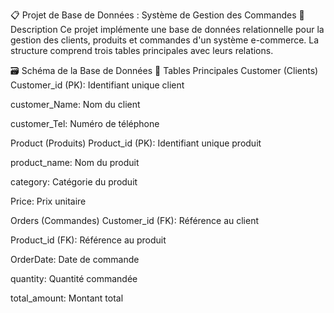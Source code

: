 📋 Projet de Base de Données : Système de Gestion des Commandes
📌 Description
Ce projet implémente une base de données relationnelle pour la gestion des clients, produits et commandes d'un système e-commerce. La structure comprend trois tables principales avec leurs relations.

🗃️ Schéma de la Base de Données
🔷 Tables Principales
Customer (Clients)
Customer_id (PK): Identifiant unique client

customer_Name: Nom du client

customer_Tel: Numéro de téléphone

Product (Produits)
Product_id (PK): Identifiant unique produit

product_name: Nom du produit

category: Catégorie du produit

Price: Prix unitaire

Orders (Commandes)
Customer_id (FK): Référence au client

Product_id (FK): Référence au produit

OrderDate: Date de commande

quantity: Quantité commandée

total_amount: Montant total
